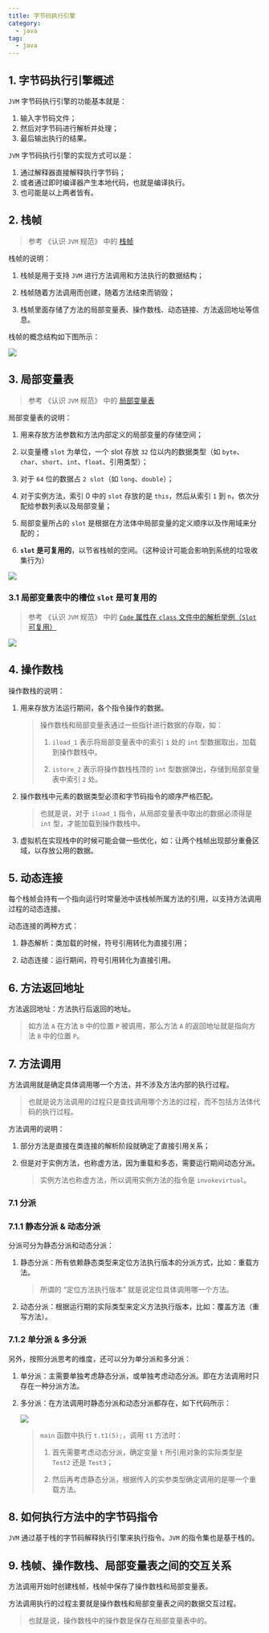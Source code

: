 ```yaml
---
title: 字节码执行引擎
category: 
  - java
tag:
  - java
---
```


## 1. 字节码执行引擎概述

`JVM` 字节码执行引擎的功能基本就是：
1. 输入字节码文件；
2. 然后对字节码进行解析并处理；
3. 最后输出执行的结果。

`JVM` 字节码执行引擎的实现方式可以是：
1. 通过解释器直接解释执行字节码；
2. 或者通过即时编译器产生本地代码，也就是编译执行。
3. 也可能是以上两者皆有。

## 2. 栈帧

> 参考 《认识 `JVM` 规范》 中的 [栈帧](/zkq/project-experiences/project-list/others/jvm/jvm-spec.html#_8-10-3-7-栈帧)

栈帧的说明：

1. 栈帧是用于支持 `JVM` 进行方法调用和方法执行的数据结构；

2. 栈帧随着方法调用而创建，随着方法结束而销毁；

3. 栈帧里面存储了方法的局部变量表、操作数栈、动态链接、方法返回地址等信息。

栈帧的概念结构如下图所示：

![](./images/class-exe-engine/01.png)

## 3. 局部变量表

> 参考 《认识 `JVM` 规范》 中的 [局部变量表](/zkq/project-experiences/project-list/others/jvm/jvm-spec.html#_8-10-3-8-局部变量表-local-variable-又称本地变量表)

局部变量表的说明：

1. 用来存放方法参数和方法内部定义的局部变量的存储空间；

2. 以变量槽 `slot` 为单位，一个 slot 存放 `32` 位以内的数据类型（如 `byte`、`char`、`short`、`int`、`float`、引用类型）；

3. 对于 `64` 位的数据占 `2 slot`（如 `long`、`double`）；

4. 对于实例方法，索引 0 中的 `slot` 存放的是 `this`，然后从索引 `1` 到 `n`，依次分配给参数列表以及局部变量；

5. 局部变量所占的 `slot` 是根据在方法体中局部变量的定义顺序以及作用域来分配的；

6. **`slot` 是可复用的**，以节省栈帧的空间。（这种设计可能会影响到系统的垃圾收集行为）

![](./images/class-exe-engine/02.png)

### 3.1 局部变量表中的槽位 `slot` 是可复用的

> 参考 《认识 `JVM` 规范》 中的 [ `Code` 属性在 `class` 文件中的解析举例（`Slot` 可复用）](/zkq/project-experiences/project-list/others/jvm/jvm-spec.html#_8-10-3-9-code-属性在-class-文件中的解析举例-slot-可复用)

![](./images/class-exe-engine/03.png)

## 4. 操作数栈

操作数栈的说明：

1. 用来存放方法运行期间，各个指令操作的数据。

    > 操作数栈和局部变量表通过一些指针进行数据的存取，如：
    >
    > 1. `iload_1` 表示将局部变量表中的索引 `1` 处的 `int` 型数据取出，加载到操作数栈中。
    >
    > 2. `istore_2` 表示将操作数栈栈顶的 `int` 型数据弹出，存储到局部变量表中索引 `2` 处。

2. 操作数栈中元素的数据类型必须和字节码指令的顺序严格匹配。

    > 也就是说，对于 `iload_1` 指令，从局部变量表中取出的数据必须得是 `int` 型，才能加载到操作数栈中。

3. 虚拟机在实现栈中的时候可能会做一些优化，如：让两个栈帧出现部分重叠区域，以存放公用的数据。

## 5. 动态连接

每个栈帧会持有一个指向运行时常量池中该栈帧所属方法的引用，以支持方法调用过程的动态连接。

动态连接的两种方式：

1. 静态解析：类加载的时候，符号引用转化为直接引用；

2. 动态连接：运行期间，符号引用转化为直接引用。

## 6. 方法返回地址

方法返回地址：方法执行后返回的地址。

> 如方法 `A` 在方法 `B` 中的位置 `P` 被调用，那么方法 `A` 的返回地址就是指向方法 `B` 中的位置 `P`。

## 7. 方法调用

方法调用就是确定具体调用哪一个方法，并不涉及方法内部的执行过程。

> 也就是说方法调用的过程只是查找调用哪个方法的过程，而不包括方法体代码的执行过程。

方法调用的说明：

1. 部分方法是直接在类连接的解析阶段就确定了直接引用关系；

2. 但是对于实例方法，也称虚方法，因为重载和多态，需要运行期间动态分派。

    > 实例方法也称虚方法，所以调用实例方法的指令是 `invokevirtual`。

### 7.1 分派

### 7.1.1 静态分派 & 动态分派

分派可分为静态分派和动态分派：

1. 静态分派：所有依赖静态类型来定位方法执行版本的分派方式，比如：重载方法。
   
    > 所谓的 “定位方法执行版本” 就是说定位具体调用哪一个方法。

2. 动态分派：根据运行期的实际类型来定义方法执行版本，比如：覆盖方法（重写方法）。

### 7.1.2 单分派 & 多分派

另外，按照分派思考的维度，还可以分为单分派和多分派：

1. 单分派：主需要单独考虑静态分派，或单独考虑动态分派。即在方法调用时只存在一种分派方法。

2. 多分派：在方法调用时静态分派和动态分派都存在，如下代码所示：

    ![](./images/class-exe-engine/04.png)

    > `main` 函数中执行 `t.t1(5);`，调用 `t1` 方法时：
    >
    > 1. 首先需要考虑动态分派，确定变量 `t` 所引用对象的实际类型是 `Test2` 还是 `Test3`；
    >
    > 2. 然后再考虑静态分派，根据传入的实参类型确定调用的是哪一个重载方法。

## 8. 如何执行方法中的字节码指令

`JVM` 通过基于栈的字节码解释执行引擎来执行指令。`JVM` 的指令集也是基于栈的。

## 9. 栈帧、操作数栈、局部变量表之间的交互关系

方法调用开始时创建栈帧，栈帧中保存了操作数栈和局部变量表。

方法调用执行的过程主要就是操作数栈和局部变量表之间的数据交互过程。

> 也就是说，操作数栈中的操作数是保存在局部变量表中的。

